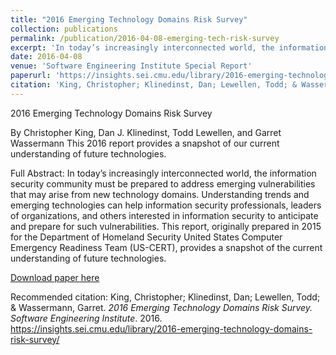 ```yaml
---
title: "2016 Emerging Technology Domains Risk Survey"
collection: publications
permalink: /publication/2016-04-08-emerging-tech-risk-survey
excerpt: 'In today’s increasingly interconnected world, the information security community must be prepared to address emerging vulnerabilities that may arise from new technology domains.'
date: 2016-04-08
venue: 'Software Engineering Institute Special Report'
paperurl: 'https://insights.sei.cmu.edu/library/2016-emerging-technology-domains-risk-survey/'
citation: 'King, Christopher; Klinedinst, Dan; Lewellen, Todd; & Wassermann, Garret. <i>2016 Emerging Technology Domains Risk Survey</i>. Software Engineering Institute. 2016. https://insights.sei.cmu.edu/library/2016-emerging-technology-domains-risk-survey/'
---
```

2016 Emerging Technology Domains Risk Survey

By Christopher King, Dan J. Klinedinst, Todd Lewellen, and Garret Wassermann
This 2016 report provides a snapshot of our current understanding of future technologies. 

Full Abstract:
In today’s increasingly interconnected world, the information security community must be prepared to address emerging vulnerabilities that may arise from new technology domains. Understanding trends and emerging technologies can help information security professionals, leaders of organizations, and others interested in information security to anticipate and prepare for such vulnerabilities. This report, originally prepared in 2015 for the Department of Homeland Security United States Computer Emergency Readiness Team (US-CERT), provides a snapshot of the current understanding of future technologies.

[Download paper here](https://insights.sei.cmu.edu/library/2016-emerging-technology-domains-risk-survey/)

Recommended citation: King, Christopher; Klinedinst, Dan; Lewellen, Todd; & Wassermann, Garret. <i>2016 Emerging Technology Domains Risk Survey. Software Engineering Institute</i>. 2016. https://insights.sei.cmu.edu/library/2016-emerging-technology-domains-risk-survey/
